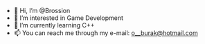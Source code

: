 - 👋 Hi, I’m @Brossion
- 👀 I’m interested in Game Development
- 🌱 I’m currently learning C++
- 📫 You can reach me through my e-mail: o__burak@hotmail.com

<!---
Brossion/Brossion is a ✨ special ✨ repository because its `README.md` (this file) appears on your GitHub profile.
You can click the Preview link to take a look at your changes.
--->
